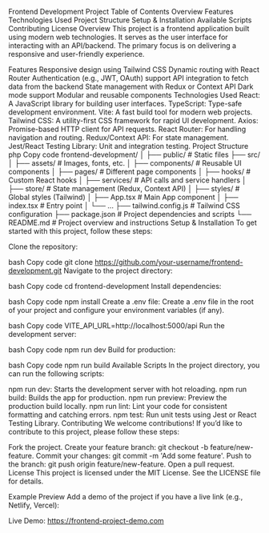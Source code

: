 Frontend Development Project
Table of Contents
Overview
Features
Technologies Used
Project Structure
Setup & Installation
Available Scripts
Contributing
License
Overview
This project is a frontend application built using modern web technologies. It serves as the user interface for interacting with an API/backend. The primary focus is on delivering a responsive and user-friendly experience.

Features
Responsive design using Tailwind CSS
Dynamic routing with React Router
Authentication (e.g., JWT, OAuth) support
API integration to fetch data from the backend
State management with Redux or Context API
Dark mode support
Modular and reusable components
Technologies Used
React: A JavaScript library for building user interfaces.
TypeScript: Type-safe development environment.
Vite: A fast build tool for modern web projects.
Tailwind CSS: A utility-first CSS framework for rapid UI development.
Axios: Promise-based HTTP client for API requests.
React Router: For handling navigation and routing.
Redux/Context API: For state management.
Jest/React Testing Library: Unit and integration testing.
Project Structure
php
Copy code
frontend-development/
│
├── public/               # Static files
├── src/                  
│   ├── assets/           # Images, fonts, etc.
│   ├── components/       # Reusable UI components
│   ├── pages/            # Different page components
│   ├── hooks/            # Custom React hooks
│   ├── services/         # API calls and service handlers
│   ├── store/            # State management (Redux, Context API)
│   ├── styles/           # Global styles (Tailwind)
│   ├── App.tsx           # Main App component
│   ├── index.tsx         # Entry point
│   └── ...
├── tailwind.config.js    # Tailwind CSS configuration
├── package.json          # Project dependencies and scripts
└── README.md             # Project overview and instructions
Setup & Installation
To get started with this project, follow these steps:

Clone the repository:

bash
Copy code
git clone https://github.com/your-username/frontend-development.git
Navigate to the project directory:

bash
Copy code
cd frontend-development
Install dependencies:

bash
Copy code
npm install
Create a .env file: Create a .env file in the root of your project and configure your environment variables (if any).

bash
Copy code
VITE_API_URL=http://localhost:5000/api
Run the development server:

bash
Copy code
npm run dev
Build for production:

bash
Copy code
npm run build
Available Scripts
In the project directory, you can run the following scripts:

npm run dev: Starts the development server with hot reloading.
npm run build: Builds the app for production.
npm run preview: Preview the production build locally.
npm run lint: Lint your code for consistent formatting and catching errors.
npm test: Run unit tests using Jest or React Testing Library.
Contributing
We welcome contributions! If you’d like to contribute to this project, please follow these steps:

Fork the project.
Create your feature branch: git checkout -b feature/new-feature.
Commit your changes: git commit -m 'Add some feature'.
Push to the branch: git push origin feature/new-feature.
Open a pull request.
License
This project is licensed under the MIT License. See the LICENSE file for details.

Example Preview
Add a demo of the project if you have a live link (e.g., Netlify, Vercel):

Live Demo: https://frontend-project-demo.com
